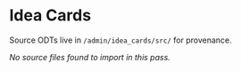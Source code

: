 # Idea Cards

Source ODTs live in `/admin/idea_cards/src/` for provenance.

_No source files found to import in this pass._
